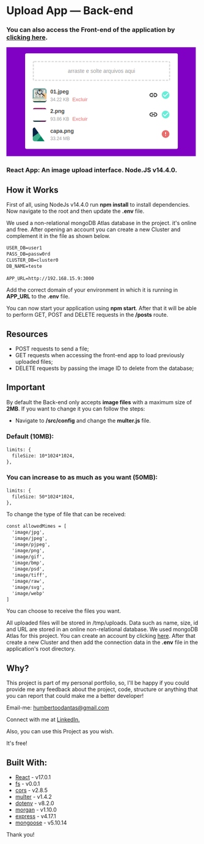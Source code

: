 # Upload App — Back-end
### You can also access the Front-end of the application by [clicking here](https://github.com/hmberto/app-upload-front-end).

![ScreenShot](https://github.com/hmberto/app-upload-front-end/blob/master/img/img01.png)
### React App: An image upload interface. Node.JS v14.4.0.

## How it Works
First of all, using NodeJs v14.4.0 run **npm install** to install dependencies. Now navigate to the root and then update the **.env** file. 

We used a non-relational mongoDB Atlas database in the project. it's online and free. After opening an account you can create a new Cluster and complement it in the file as shown below.
~~~
USER_DB=user1
PASS_DB=passw0rd
CLUSTER_DB=cluster0
DB_NAME=teste

APP_URL=http://192.168.15.9:3000
~~~
Add the correct domain of your environment in which it is running in **APP_URL** to the **.env** file.

You can now start your application using **npm start**. After that it will be able to perform GET, POST and DELETE requests in the **/posts** route.

## Resources
- POST requests to send a file;
- GET requests when accessing the front-end app to load previously uploaded files;
- DELETE requests by passing the image ID to delete from the database;

## Important
By default the Back-end only accepts **image files** with a maximum size of **2MB**. If you want to change it you can follow the steps:

- Navigate to **/src/config** and change the **multer.js** file.

### Default (10MB):
~~~
limits: {
  fileSize: 10*1024*1024,
},
~~~

### You can increase to as much as you want (50MB):
~~~
limits: {
  fileSize: 50*1024*1024,
},
~~~

To change the type of file that can be received:
~~~
const allowedMimes = [
  'image/jpg',
  'image/jpeg',
  'image/pjpeg',
  'image/png',
  'image/gif',
  'image/bmp',
  'image/psd',
  'image/tiff',
  'image/raw',
  'image/svg',
  'image/webp'
]
~~~
You can choose to receive the files you want.

All uploaded files will be stored in /tmp/uploads. Data such as name, size, id and URL are stored in an online non-relational database. We used mongoDB Atlas for this project. You can create an account by clicking [here](https://www.mongodb.com/cloud/atlas/lp/try2?utm_source=google&utm_campaign=gs_americas_brazil_search_brand_atlas_desktop&utm_term=mongodb%20atlas&utm_medium=cpc_paid_search&utm_ad=e&utm_ad_campaign_id=1718986516&gclid=Cj0KCQiAnb79BRDgARIsAOVbhRqBjxkOBg4EdNCLjgq9YZBCbDJn_CfVEjRG3iGpANhPi8cXRhK0HPUaAvwvEALw_wcB). After that create a new Cluster and then add the connection data in the **.env** file in the application's root directory.

## Why?
This project is part of my personal portfolio, so, I'll be happy if you could provide me any feedback about the project, code, structure or anything that you can report that could make me a better developer!

Email-me: [humbertoodantas@gmail.com](humbertoodantas@gmail.com)

Connect with me at [LinkedIn.](https://www.linkedin.com/in/humbertoodantas/)

Also, you can use this Project as you wish.

It's free!

## Built With:
* [React](https://pt-br.reactjs.org/) - v17.0.1
* [fs](https://www.npmjs.com/package/fs) - v0.0.1
* [cors](https://www.npmjs.com/package/cors) - v2.8.5
* [multer](https://www.npmjs.com/package/multer) - v1.4.2
* [dotenv](https://www.npmjs.com/package/dotenv) - v8.2.0
* [morgan](https://www.npmjs.com/package/morgan) - v1.10.0
* [express](https://www.npmjs.com/package/express) - v4.17.1
* [mongoose](https://www.npmjs.com/package/mongoose) - v5.10.14

Thank you!